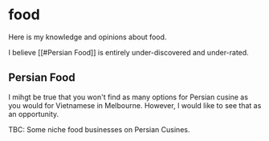 # food

Here is my knowledge and opinions about food.

I believe [[#Persian Food]] is entirely under-discovered and under-rated.


## Persian Food
I mihgt be true that you won't find as many options for Persian cusine as you would for Vietnamese in Melbourne. However, I would like to see that as an opportunity.

TBC: Some niche food businesses on Persian Cusines.
